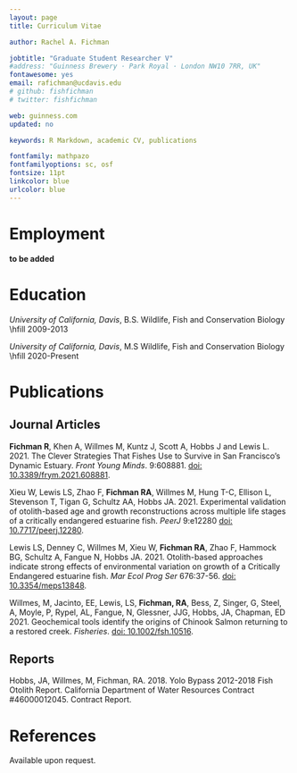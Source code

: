 ```yaml
---
layout: page
title: Curriculum Vitae

author: Rachel A. Fichman

jobtitle: "Graduate Student Researcher V"
#address: "Guinness Brewery · Park Royal · London NW10 7RR, UK"
fontawesome: yes
email: rafichman@ucdavis.edu
# github: fishfichman
# twitter: fishfichman

web: guinness.com
updated: no

keywords: R Markdown, academic CV, publications

fontfamily: mathpazo
fontfamilyoptions: sc, osf
fontsize: 11pt
linkcolor: blue
urlcolor: blue
---
```


# Employment

**to be added**

# Education

*University of California, Davis*, B.S. Wildlife, Fish and Conservation Biology \hfill 2009-2013

*University of California, Davis*, M.S Wildlife, Fish and Conservation Biology \hfill 2020-Present
# Publications

## Journal Articles

**Fichman R**, Khen A, Willmes M, Kuntz J, Scott A, Hobbs J and Lewis L. 2021. The Clever Strategies That Fishes Use to Survive in San Francisco’s Dynamic Estuary. *Front Young Minds*. 9:608881. [doi: 10.3389/frym.2021.608881](http://doi.org/10.3389/frym.2021.608881). 

Xieu W, Lewis LS, Zhao F, **Fichman RA**, Willmes M, Hung T-C, Ellison L, Stevenson T, Tigan G, Schultz AA, Hobbs JA. 2021. Experimental validation of otolith-based age and growth reconstructions across multiple life stages of a critically endangered estuarine fish. *PeerJ* 9:e12280 [doi: 10.7717/peerj.12280](http://doi.org/10.7717/peerj.12280). 

Lewis LS, Denney C, Willmes M, Xieu W, **Fichman RA**, Zhao F, Hammock BG, Schultz A, Fangue N, Hobbs JA. 2021. Otolith-based approaches indicate strong effects of environmental variation on growth of a Critically Endangered estuarine fish. *Mar Ecol Prog Ser* 676:37-56. [doi: 10.3354/meps13848](https://doi.org/10.3354/meps13848). 

Willmes, M, Jacinto, EE, Lewis, LS, **Fichman, RA**, Bess, Z, Singer, G, Steel, A, Moyle, P, Rypel, AL, Fangue, N, Glessner, JJG, Hobbs, JA, Chapman, ED 2021. Geochemical tools identify the origins of Chinook Salmon returning to a restored creek. *Fisheries*. [doi: 10.1002/fsh.10516](https://doi.org/10.1002/fsh.10516). 


## Reports

Hobbs, JA, Willmes, M, Fichman, RA. 2018. Yolo Bypass 2012-2018 Fish Otolith Report. California Department of Water Resources Contract #46000012045. Contract Report.


# References

Available upon request.

